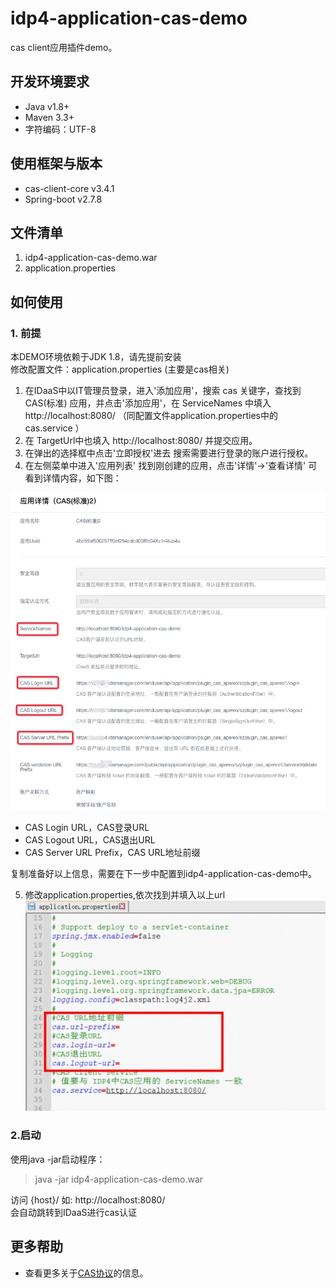 # idp4-application-cas-demo
cas client应用插件demo。

## 开发环境要求
- Java  v1.8+
- Maven 3.3+
- 字符编码：UTF-8

## 使用框架与版本
- cas-client-core  v3.4.1
- Spring-boot  v2.7.8

## 文件清单
1. idp4-application-cas-demo.war
2. application.properties

## 如何使用

### 1. 前提
本DEMO环境依赖于JDK 1.8，请先提前安装   
修改配置文件：application.properties (主要是cas相关)

1. 在IDaaS中以IT管理员登录，进入'添加应用'，搜索 cas 关键字，查找到 CAS(标准) 应用，并点击'添加应用'，在 ServiceNames 中填入 http://localhost:8080/ （同配置文件application.properties中的 cas.service  ）
2. 在 TargetUrl中也填入 http://localhost:8080/ 并提交应用。
3. 在弹出的选择框中点击'立即授权'进去 搜索需要进行登录的账户进行授权。
4. 在左侧菜单中进入'应用列表' 找到刚创建的应用，点击'详情'->'查看详情' 可看到详情内容，如下图：

![cas-details](relation/cas-details.jpg)

- CAS Login URL，CAS登录URL
- CAS Logout URL，CAS退出URL
- CAS Server URL Prefix，CAS URL地址前缀

复制准备好以上信息，需要在下一步中配置到idp4-application-cas-demo中。

5. 修改application.properties,依次找到并填入以上url  
![cas-properties.png](relation/cas-properties.jpg)

### 2.启动

使用java -jar启动程序：
> java -jar idp4-application-cas-demo.war

访问 {host}/   如: http://localhost:8080/  
会自动跳转到IDaaS进行cas认证


## 更多帮助
- 查看更多关于[CAS协议](https://www.apereo.org/projects/cas)的信息。

